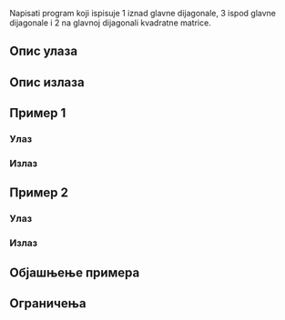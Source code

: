 Napisati program koji ispisuje 1 iznad glavne dijagonale, 3 ispod glavne dijagonale i 2 na glavnoj dijagonali kvadratne matrice.

## Опис улаза

## Опис излаза

## Пример 1

### Улаз

### Излаз

## Пример 2

### Улаз

### Излаз

## Објашњење примера

## Ограничења
